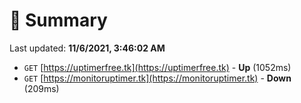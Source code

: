 # 📖 Summary
Last updated: **11/6/2021, 3:46:02 AM**

- `GET` [https://uptimerfree.tk](https://uptimerfree.tk) - **Up** (1052ms)
- `GET` [https://monitoruptimer.tk](https://monitoruptimer.tk) - **Down** (209ms)
